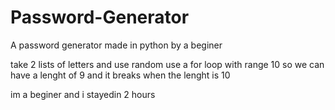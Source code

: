 # Password-Generator
A password generator made in python by a beginer


take 2 lists of letters and use random 
use a for loop with range 10 so we can have a lenght of 9 and it breaks when the lenght is 10


im a beginer and i stayedin 2 hours
